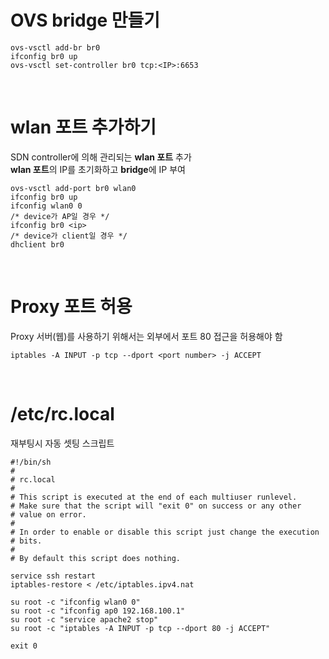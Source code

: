 # OVS bridge 만들기

```
ovs-vsctl add-br br0
ifconfig br0 up
ovs-vsctl set-controller br0 tcp:<IP>:6653
```

<br>

# wlan 포트 추가하기
SDN controller에 의해 관리되는 **wlan 포트** 추가  
**wlan 포트**의 IP를 초기화하고 **bridge**에 IP 부여  
```
ovs-vsctl add-port br0 wlan0
ifconfig br0 up
ifconfig wlan0 0
/* device가 AP일 경우 */
ifconfig br0 <ip>
/* device가 client일 경우 */
dhclient br0
```

<br>

# Proxy 포트 허용  
Proxy 서버(웹)를 사용하기 위해서는 외부에서 포트 80 접근을 허용해야 함  
```
iptables -A INPUT -p tcp --dport <port number> -j ACCEPT
```

<br>

# /etc/rc.local  
재부팅시 자동 셋팅 스크립트  
```
#!/bin/sh
#
# rc.local
#
# This script is executed at the end of each multiuser runlevel.
# Make sure that the script will "exit 0" on success or any other
# value on error.
#
# In order to enable or disable this script just change the execution
# bits.
#
# By default this script does nothing.

service ssh restart
iptables-restore < /etc/iptables.ipv4.nat

su root -c "ifconfig wlan0 0"
su root -c "ifconfig ap0 192.168.100.1"
su root -c "service apache2 stop"
su root -c "iptables -A INPUT -p tcp --dport 80 -j ACCEPT"

exit 0
```
